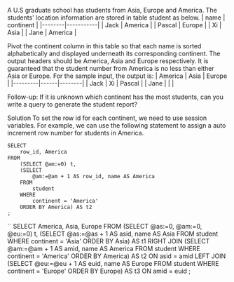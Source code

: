 A U.S graduate school has students from Asia, Europe and America. The students' location information are stored in table student as below.
| name   | continent |
|--------|-----------|
| Jack   | America   |
| Pascal | Europe    |
| Xi     | Asia      |
| Jane   | America   |

Pivot the continent column in this table so that each name is sorted alphabetically and displayed underneath its corresponding continent. The output headers should be America, Asia and Europe respectively. It is guaranteed that the student number from America is no less than either Asia or Europe.
For the sample input, the output is:
| America | Asia | Europe |
|---------|------|--------|
| Jack    | Xi   | Pascal |
| Jane    |      |        |

Follow-up: If it is unknown which continent has the most students, can you write a query to generate the student report?

Solution
To set the row id for each continent, we need to use session variables. For example, we can use the following statement to assign a auto increment row number for students in America.

```
SELECT 
    row_id, America
FROM
    (SELECT @am:=0) t,
    (SELECT 
        @am:=@am + 1 AS row_id, name AS America
    FROM
        student
    WHERE
        continent = 'America'
    ORDER BY America) AS t2
;
```




``
SELECT 
    America, Asia, Europe
FROM
    (SELECT @as:=0, @am:=0, @eu:=0) t,
    (SELECT 
        @as:=@as + 1 AS asid, name AS Asia
    FROM
        student
    WHERE
        continent = 'Asia'
    ORDER BY Asia) AS t1
        RIGHT JOIN
    (SELECT 
        @am:=@am + 1 AS amid, name AS America
    FROM
        student
    WHERE
        continent = 'America'
    ORDER BY America) AS t2 ON asid = amid
        LEFT JOIN
    (SELECT 
        @eu:=@eu + 1 AS euid, name AS Europe
    FROM
        student
    WHERE
        continent = 'Europe'
    ORDER BY Europe) AS t3 ON amid = euid
;
```

